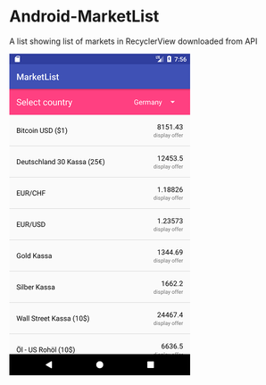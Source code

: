 # Android-MarketList
A list showing list of markets in RecyclerView downloaded from API


![screenshot](/screenshots/nexus_screenshot.png?raw=true "Optional Title")

